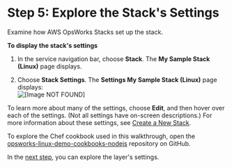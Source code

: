 # Step 5: Explore the Stack's Settings<a name="gettingstarted-intro-explore-stack"></a>

Examine how AWS OpsWorks Stacks set up the stack\.

**To display the stack's settings**

1. In the service navigation bar, choose **Stack**\. The **My Sample Stack \(Linux\)** page displays\.

1. Choose **Stack Settings**\. The **Settings My Sample Stack \(Linux\)** page displays:  
![\[Image NOT FOUND\]](http://docs.aws.amazon.com/opsworks/latest/userguide/images/gs-example-stack-page-console.png)

To learn more about many of the settings, choose **Edit**, and then hover over each of the settings\. \(Not all settings have on\-screen descriptions\.\) For more information about these settings, see [Create a New Stack](workingstacks-creating.md)\.

To explore the Chef cookbook used in this walkthrough, open the [opsworks\-linux\-demo\-cookbooks\-nodejs](https://github.com/awslabs/opsworks-linux-demo-cookbook-nodejs) repository on GitHub\.

In the [next step](gettingstarted-intro-explore-layer.md), you can explore the layer's settings\.